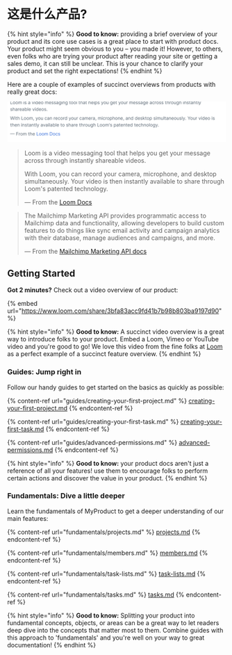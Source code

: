 # 这是什么产品?

{% hint style="info" %}
**Good to know:** providing a brief overview of your product and its core use cases is a great place to start with product docs. Your product might seem obvious to you – you made it! However, to others, even folks who are trying your product after reading your site or getting a sales demo, it can still be unclear. This is your chance to clarify your product and set the right expectations!
{% endhint %}

Here are a couple of examples of succinct overviews from products with really great docs:

![](.gitbook/assets/image.png)

> Loom is a video messaging tool that helps you get your message across through instantly shareable videos.
>
> With Loom, you can record your camera, microphone, and desktop simultaneously. Your video is then instantly available to share through Loom's patented technology.
>
> — From the [Loom Docs](https://support.loom.com/hc/en-us/articles/360002158057-What-is-Loom-)

> The Mailchimp Marketing API provides programmatic access to Mailchimp data and functionality, allowing developers to build custom features to do things like sync email activity and campaign analytics with their database, manage audiences and campaigns, and more.
>
> — From the [Mailchimp Marketing API docs](https://mailchimp.com/developer/marketing/docs/fundamentals/)

## Getting Started

**Got 2 minutes?** Check out a video overview of our product:

{% embed url="https://www.loom.com/share/3bfa83acc9fd41b7b98b803ba9197d90" %}

{% hint style="info" %}
**Good to know:** A succinct video overview is a great way to introduce folks to your product. Embed a Loom, Vimeo or YouTube video and you're good to go! We love this video from the fine folks at [Loom](https://loom.com) as a perfect example of a succinct feature overview.
{% endhint %}

### Guides: Jump right in

Follow our handy guides to get started on the basics as quickly as possible:

{% content-ref url="guides/creating-your-first-project.md" %}
[creating-your-first-project.md](guides/creating-your-first-project.md)
{% endcontent-ref %}

{% content-ref url="guides/creating-your-first-task.md" %}
[creating-your-first-task.md](guides/creating-your-first-task.md)
{% endcontent-ref %}

{% content-ref url="guides/advanced-permissions.md" %}
[advanced-permissions.md](guides/advanced-permissions.md)
{% endcontent-ref %}

{% hint style="info" %}
**Good to know:** your product docs aren't just a reference of all your features! use them to encourage folks to perform certain actions and discover the value in your product.
{% endhint %}

### Fundamentals: Dive a little deeper

Learn the fundamentals of MyProduct to get a deeper understanding of our main features:

{% content-ref url="fundamentals/projects.md" %}
[projects.md](fundamentals/projects.md)
{% endcontent-ref %}

{% content-ref url="fundamentals/members.md" %}
[members.md](fundamentals/members.md)
{% endcontent-ref %}

{% content-ref url="fundamentals/task-lists.md" %}
[task-lists.md](fundamentals/task-lists.md)
{% endcontent-ref %}

{% content-ref url="fundamentals/tasks.md" %}
[tasks.md](fundamentals/tasks.md)
{% endcontent-ref %}

{% hint style="info" %}
**Good to know:** Splitting your product into fundamental concepts, objects, or areas can be a great way to let readers deep dive into the concepts that matter most to them. Combine guides with this approach to 'fundamentals' and you're well on your way to great documentation!
{% endhint %}
